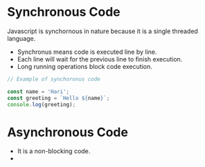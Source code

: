 # Synchronous Code
Javascript is synchornous in nature because it is a single threaded language. 
+ Synchronus means code is executed line by line.
+ Each line will wait for the previous line to finish execution.
+ Long running operations block code execution. 

```js
// Example of synchoronus code 

const name = 'Hari';
const greeting = `Hello ${name}`;
console.log(greeting);
```

# Asynchronous Code

+ It is a non-blocking code.
+ 